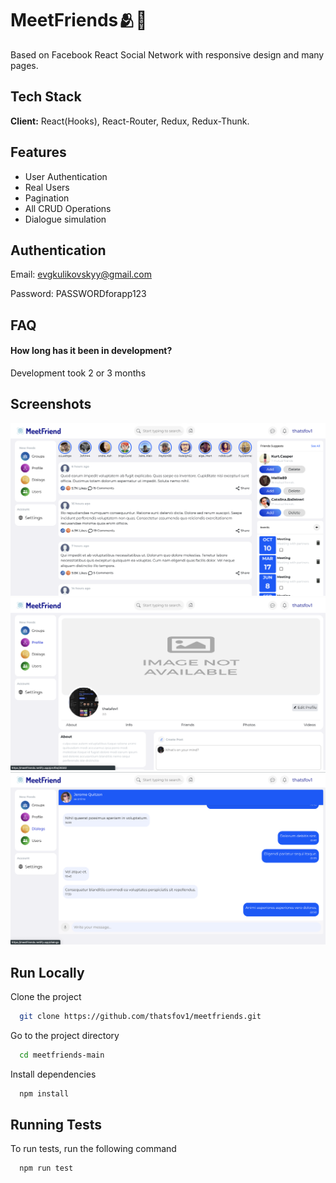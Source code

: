 
# MeetFriends🫂💬

Based on Facebook React Social Network with responsive design and many pages.


## Tech Stack

**Client:** React(Hooks), React-Router, Redux, Redux-Thunk.



## Features

- User Authentication
- Real Users
- Pagination
- All CRUD Operations
- Dialogue simulation

## Authentication

Email: evgkulikovskyy@gmail.com

Password: PASSWORDforapp123


## FAQ

#### How long has it been in development?

Development took 2 or 3 months


## Screenshots

![App Screenshot 1](screenshots/screen-1.png)
![App Screenshot 2](screenshots/screen-2.png)
![App Screenshot 3](screenshots/screen-3.png)


## Run Locally

Clone the project

```bash
  git clone https://github.com/thatsfov1/meetfriends.git
```

Go to the project directory

```bash
  cd meetfriends-main
```

Install dependencies

```bash
  npm install
```



## Running Tests

To run tests, run the following command

```bash
  npm run test
```


